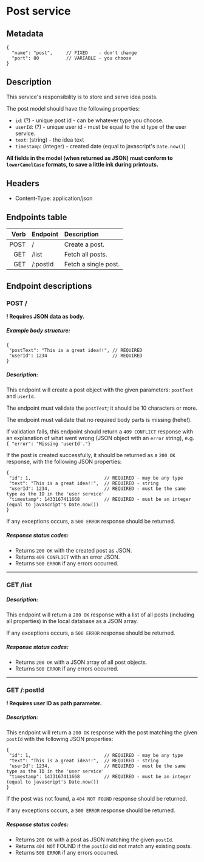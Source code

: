 # Post service

## Metadata

```
{
  "name": "post",     // FIXED    - don't change
  "port": 80          // VARIABLE - you choose
}
```

## Description

This service's responsibility is to store and serve idea posts.

The post model should have the following properties:
- `id`: (?) - unique post id - can be whatever type you choose.
- `userId`: (?) - unique user id - must be equal to the id type of the user service.
- `text`: (string) - the idea text
- `timestamp`: (integer) - created date (equal to javascript's `Date.now()`)

**All fields in the model (when returned as JSON) must conform to `lowerCamelCase` formats, to save a little ink during printouts.**

## Headers

- Content-Type: application/json

## Endpoints table

| Verb       | Endpoint                 | Description                  |
| ----------:|:------------------------ |:-----------------------------|
| POST       | /                        | Create a post.               |
| GET        | /list                    | Fetch all posts.             |
| GET        | /:postId                 | Fetch a single post.         |


## Endpoint descriptions

### POST /

**! Requires JSON data as body.**

##### Example body structure:
```
{
 "postText": "This is a great idea!!", // REQUIRED
 "userId": 1234                        // REQUIRED
}
```

##### Description:

This endpoint will create a post object with the given parameters: `postText` and `userId`.

The endpoint must validate the `postText`; it should be 10 characters or more.

The endpoint must validate that no required body parts is missing (hehe!).

If validation fails, this endpoint should return a `409 CONFLICT` response with an explanation
of what went wrong (JSON object with an `error` string), e.g.
`{ "error": "Missing 'userId'."}`

If the post is created successfully, it should be returned as a `200 OK` response, with the following JSON properties:
```
{
 "id": 1,                           // REQUIRED - may be any type
 "text": "This is a great idea!!",  // REQUIRED - string
 "userId": 1234,                    // REQUIRED - must be the same type as the ID in the 'user service'
 "timestamp": 1433167411668         // REQUIRED - must be an integer (equal to javascript's Date.now())
}
```

If any exceptions occurs, a `500 ERROR` response should be returned.

##### Response status codes:

- Returns `200 OK` with the created post as JSON.
- Returns `409 CONFLICT` with an error JSON.
- Returns `500 ERROR` if any errors occurred.

-------------------------------------------------------------------------------

### GET /list

##### Description:

This endpoint will return a `200 OK` response with a list of all posts
(including all properties) in the local database as a JSON array.

If any exceptions occurs, a `500 ERROR` response should be returned.

##### Response status codes:

- Returns `200 OK` with a JSON array of all post objects.
- Returns `500 ERROR` if any errors occurred.

-------------------------------------------------------------------------------

### GET /:postId

**! Requires user ID as path parameter.**

##### Description:

This endpoint will return a `200 OK` response with the post matching the given
`postId` with the following JSON properties:
```
{
 "id": 1,                           // REQUIRED - may be any type
 "text": "This is a great idea!!",  // REQUIRED - string
 "userId": 1234,                    // REQUIRED - must be the same type as the ID in the 'user service'
 "timestamp": 1433167411668         // REQUIRED - must be an integer (equal to javascript's Date.now())
}
```

If the post was not found, a `404 NOT FOUND` response should be returned.

If any exceptions occurs, a `500 ERROR` response should be returned.

##### Response status codes:

- Returns `200 OK` with a post as JSON matching the given `postId`.
- Returns `404 NOT` FOUND if the `postId` did not match any existing posts.
- Returns `500 ERROR` if any errors occurred.
